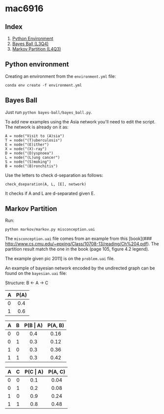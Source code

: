 # mac6916

## Index

1. [Python Environment](#python-environment)
2. [Bayes Ball (L3Q4)](#bayes-ball)
3. [Markov Partition (L4Q3)](#markov-partition)

## Python environment

Creating an environment from the `environment.yml` file:
```
conda env create -f environment.yml
```

## Bayes Ball

Just run `python bayes-ball/bayes_ball.py`.

To add new examples using the Asia network you'll need to edit the script. The network is already on it as:

```
A = node("Visit to (A)sia")
T = node("(T)uberculosis")
E = node("(E)ither")
X = node("(X)-ray")
D = node("(D)yspnoea")
L = node("(L)ung cancer")
S = node("(S)moking")
B = node("(B)ronchitis")
```

Use the letters to check d-separation as follows:
``` 1c-enterprise
check_dseparation(A, L, [E], network)
```

It checks if A and L are d-separated given E.

## Markov Partition

Run:

``` 1c-enterprise
python markov/markov.py misconception.uai
```

The `misconception.uai` file comes from an example from this [book](### http://www.cs.cmu.edu/~epxing/Class/10708-13/reading/Ch%204.pdf). The partition result match the one in the book (page 105, figure 4.2 legend).

The example given pic 2011] is on the `problem.uai` file.

An example of bayesian network encoded by the undirected graph can be found on the `bayesian.uai` file:

Structure: B <- A -> C

| A        | P(A)           |
| ------------- |:-------------:|
| 0      | 0.4 |
| 1      | 0.6      |


| A             | B               | P(B \| A) | P(A, B)|
| ------------- | :-------------: |:---:|:---:|
| 0             | 0             | 0.4 | 0.16   |
| 0             | 1             | 0.3 | 0.12   |
| 1             | 0             | 0.3 | 0.36   |
| 1             | 1             | 0.3 | 0.42   |

| A             | C               | P(C \| A) | P(A, C)|
| ------------- | :-------------: |:---:|:---:|
| 0             | 0             | 0.1 | 0.04   |
| 0             | 1             | 0.2 | 0.08   |
| 1             | 0             | 0.9 | 0.24   |
| 1             | 1             | 0.8 | 0.48   |
